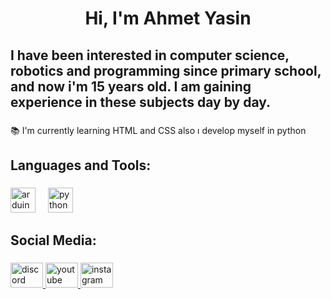 <h1 align="center">Hi, I'm Ahmet Yasin</h1>

###

<h2 align="left">I have been interested in computer science, robotics and programming since primary school, and now i'm 15 years old.  I am gaining experience in these subjects day by day.</h2>

###

<p align="left">📚 I'm currently learning HTML and CSS also ı develop myself in python
</p>

###

<h2 align="left">Languages and Tools:</h2>

###

<div align="left">
  <img src="https://cdn.jsdelivr.net/gh/devicons/devicon/icons/arduino/arduino-original.svg" height="40" alt="arduino logo"  />
  <img width="12" />
  <img src="https://cdn.jsdelivr.net/gh/devicons/devicon/icons/python/python-original.svg" height="40" alt="python logo"  />
</div>

###

<h2 align="left">Social Media:</h2>

###

<div align="left">
  <a href="https://discord.com/users/780378143813795850" target="_blank">
    <img src="https://raw.githubusercontent.com/maurodesouza/profile-readme-generator/master/src/assets/icons/social/discord/default.svg" width="52" height="40" alt="discord logo"  />
  </a>
  <a href="https://www.youtube.com/@ahmetyasinerten7061" target="_blank">
    <img src="https://raw.githubusercontent.com/maurodesouza/profile-readme-generator/master/src/assets/icons/social/youtube/default.svg" width="52" height="40" alt="youtube logo"  />
  </a>
  <a href="https://www.instagram.com/ahmet_yasin_erten?igsh=MWQyN3hpZHpmaGlwZQ==" target="_blank">
    <img src="https://raw.githubusercontent.com/maurodesouza/profile-readme-generator/master/src/assets/icons/social/instagram/default.svg" width="52" height="40" alt="instagram logo"  />
  </a>
</div>

###

